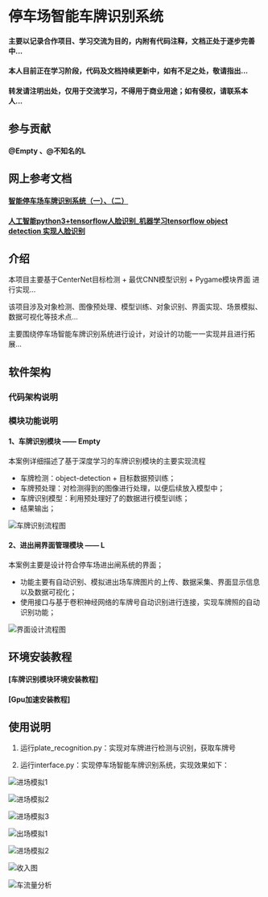 # 停车场智能车牌识别系统

#### 主要以记录合作项目、学习交流为目的，内附有代码注释，文档正处于逐步完善中...

#### 本人目前正在学习阶段，代码及文档持续更新中，如有不足之处，敬请指出...

#### 转发请注明出处，仅用于交流学习，不得用于商业用途；如有侵权，请联系本人...

## 参与贡献

####  @Empty 、@不知名的L

## 网上参考文档

#### [智能停车场车牌识别系统（一）、（二）](https://blog.csdn.net/MNBVBM/article/details/108360138)
#### [人工智能python3+tensorflow人脸识别_机器学习tensorflow object detection 实现人脸识别](https://blog.csdn.net/weixin_36068140/article/details/114482958)

## 介绍

本项目主要基于CenterNet目标检测 + 最优CNN模型识别 + Pygame模块界面 进行实现...

该项目涉及对象检测、图像预处理、模型训练、对象识别、界面实现、场景模拟、数据可视化等技术点...

主要围绕停车场智能车牌识别系统进行设计，对设计的功能一一实现并且进行拓展...

## 软件架构
### 代码架构说明


### 模块功能说明
#### 1、车牌识别模块    ——    Empty
本案例详细描述了基于深度学习的车牌识别模块的主要实现流程
- 车牌检测：object-detection + 目标数据预训练；
 - 车牌预处理：对检测得到的图像进行处理，以便后续放入模型中；
 - 车牌识别模型：利用预处理好了的数据进行模型训练；
 - 结果输出；

![车牌识别流程图](readme_img/%E8%BD%A6%E7%89%8C%E8%AF%86%E5%88%AB%E6%B5%81%E7%A8%8B%E5%9B%BE.png)

#### 2、进出闸界面管理模块    ——    L
本案例主要是设计符合停车场进出闸系统的界面；
- 功能主要有自动识别、模拟进出场车牌图片的上传、数据采集、界面显示信息以及数据可视化；
- 使用接口与基于卷积神经网络的车牌号自动识别进行连接，实现车牌照的自动识别功能；

![界面设计流程图](readme_img/%E7%95%8C%E9%9D%A2%E8%AE%BE%E8%AE%A1%E6%B5%81%E7%A8%8B%E5%9B%BE.png)

## 环境安装教程

#### [车牌识别模块环境安装教程]

#### [Gpu加速安装教程]

## 使用说明

1. 运行plate_recognition.py：实现对车牌进行检测与识别，获取车牌号

2. 运行interface.py：实现停车场智能车牌识别系统，实现效果如下：

![进场模拟1](readme_img/%E8%BF%9B%E5%9C%BA%E6%A8%A1%E6%8B%9F1.png)

![进场模拟2](readme_img/%E8%BF%9B%E5%9C%BA%E6%A8%A1%E6%8B%9F2.png)

![进场模拟3](readme_img/%E8%BF%9B%E5%9C%BA%E6%A8%A1%E6%8B%9F3.png)

![出场模拟1](readme_img/%E5%87%BA%E5%9C%BA%E6%A8%A1%E6%8B%9F1.png)

![进场模拟2](readme_img/%E5%87%BA%E5%9C%BA%E6%A8%A1%E6%8B%9F2.png)

![收入图](readme_img/%E6%94%B6%E5%85%A5%E5%9B%BE.png)

![车流量分析](readme_img/%E8%BD%A6%E6%B5%81%E9%87%8F%E5%88%86%E6%9E%90%E5%9B%BE.png)
